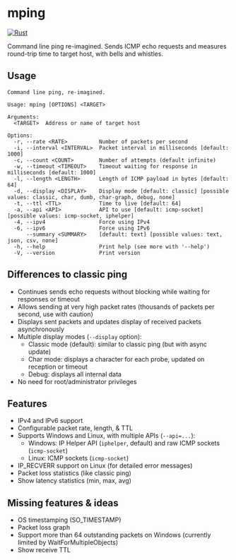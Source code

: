 # mping

[![Rust](https://github.com/larsch/mping/actions/workflows/rust.yml/badge.svg)](https://github.com/larsch/mping/actions/workflows/rust.yml)

Command line ping re-imagined. Sends ICMP echo requests and measures round-trip
time to target host, with bells and whistles.

## Usage

<!-- BEGIN CLI -->
```
Command line ping, re-imagined.

Usage: mping [OPTIONS] <TARGET>

Arguments:
  <TARGET>  Address or name of target host

Options:
  -r, --rate <RATE>          Number of packets per second
  -i, --interval <INTERVAL>  Packet interval in milliseconds [default: 1000]
  -c, --count <COUNT>        Number of attempts (default infinite)
  -w, --timeout <TIMEOUT>    Timeout waiting for response in milliseconds [default: 1000]
  -l, --length <LENGTH>      Length of ICMP payload in bytes [default: 64]
  -d, --display <DISPLAY>    Display mode [default: classic] [possible values: classic, char, dumb, char-graph, debug, none]
  -t, --ttl <TTL>            Time to live [default: 64]
  -a, --api <API>            API to use [default: icmp-socket] [possible values: icmp-socket, iphelper]
  -4, --ipv4                 Force using IPv4
  -6, --ipv6                 Force using IPv6
      --summary <SUMMARY>    [default: text] [possible values: text, json, csv, none]
  -h, --help                 Print help (see more with '--help')
  -V, --version              Print version

```
<!-- END CLI -->


## Differences to classic ping

- Continues sends echo requests without blocking while waiting for responses or timeout
- Allows sending at very high packet rates (thousands of packets per second, use with caution)
- Displays sent packets and updates display of received packets asynchronously
- Multiple display modes (`--display` option):
    - Classic mode (default): similar to classic ping (but with async update)
    - Char mode: displays a character for each probe, updated on reception or timeout
    - Debug: displays all internal data
- No need for root/administrator privileges

## Features

- IPv4 and IPv6 support
- Configurable packet rate, length, & TTL
- Supports Windows and Linux, with multiple APIs (`--api=...`):
    - Windows: IP Helper API (`iphelper`, default) and raw ICMP sockets (`icmp-socket`)
    - Linux: ICMP sockets (`icmp-socket`)
- IP_RECVERR support on Linux (for detailed error messages)
- Packet loss statistics (like classic ping)
- Show latency statistics (min, max, avg)

## Missing features & ideas

- OS timestamping (SO_TIMESTAMP)
- Packet loss graph
- Support more than 64 outstanding packets on Windows (currently limited by WaitForMultipleObjects)
- Show receive TTL
